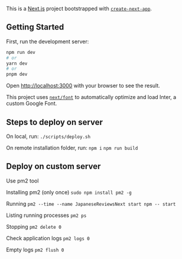 This is a [Next.js](https://nextjs.org/) project bootstrapped with [`create-next-app`](https://github.com/vercel/next.js/tree/canary/packages/create-next-app).

## Getting Started

First, run the development server:

```bash
npm run dev
# or
yarn dev
# or
pnpm dev
```

Open [http://localhost:3000](http://localhost:3000) with your browser to see the result.

This project uses [`next/font`](https://nextjs.org/docs/basic-features/font-optimization) to automatically optimize and load Inter, a custom Google Font.

## Steps to deploy on server
On local, run:
```./scripts/deploy.sh```

On remote installation folder, run:
```npm i```
```npm run build```

## Deploy on custom server 
Use pm2 tool

Installing pm2 (only once)
```sudo npm install pm2 -g```

Running
```pm2 --time --name JapaneseReviewsNext start npm -- start```

Listing running processes
```pm2 ps```

Stopping
```pm2 delete 0```

Check application logs
```pm2 logs 0```

Empty logs
```pm2 flush 0```
